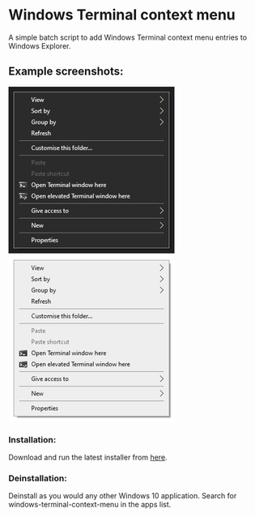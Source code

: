 # Windows Terminal context menu
A simple batch script to add Windows Terminal context menu entries to Windows Explorer.

## Example screenshots:
![Example screenshot dark](example-dark.png)
![Example screenshot light](example-light.png)

### Installation:
Download and run the latest installer from [here](https://github.com/ContentPersonality2/windows-terminal-context-menu/releases/download/v1.1/windows-terminal-context-menu.exe).

### Deinstallation:
Deinstall as you would any other Windows 10 application. Search for windows-terminal-context-menu in the apps list.
